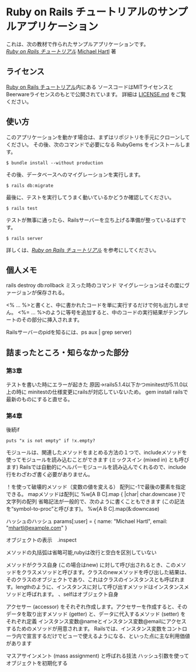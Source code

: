 # Ruby on Rails チュートリアルのサンプルアプリケーション

これは、次の教材で作られたサンプルアプリケーションです。   
[*Ruby on Rails チュートリアル*](https://railstutorial.jp/)
[Michael Hartl](http://www.michaelhartl.com/) 著

## ライセンス

[Ruby on Rails チュートリアル](https://railstutorial.jp/)内にある
ソースコードはMITライセンスとBeerwareライセンスのもとで公開されています。
詳細は [LICENSE.md](LICENSE.md) をご覧ください。

## 使い方

このアプリケーションを動かす場合は、まずはリポジトリを手元にクローンしてください。
その後、次のコマンドで必要になる RubyGems をインストールします。

```
$ bundle install --without production
```

その後、データベースへのマイグレーションを実行します。

```
$ rails db:migrate
```

最後に、テストを実行してうまく動いているかどうか確認してください。

```
$ rails test
```

テストが無事に通ったら、Railsサーバーを立ち上げる準備が整っているはずです。

```
$ rails server
```

詳しくは、[*Ruby on Rails チュートリアル*](https://railstutorial.jp/)
を参考にしてください。

## 個人メモ
rails destroy db:rollback ミスった時のコマンド
マイグレーションはその度にヴァージョンが保存される。

<% ... %>と書くと、中に書かれたコードを単に実行するだけで何も出力しません。
<%= ... %>のように等号を追加すると、中のコードの実行結果がテンプレートのその部分に挿入されます。

Railsサーバーのpidを知るには、ps aux | grep server)

## 詰まったところ・知らなかった部分
### 第3章
テストを書いた時にエラーが起きた
原因→rails5.1.4以下かつminitestが5.11.0以上の時に
minitestの仕様変更にrailsが対応していないため。
gem install railsで最新のものにすると直せる。

### 第4章
後続if
   
    puts "x is not empty" if !x.empty? 

モジュールは、関連したメソッドをまとめる方法の１つで、includeメソッドを使ってモジュールを読み込むことができます (ミックスイン (mixed in) とも呼びます)
Railsでは自動的にヘルパーモジュールを読み込んでくれるので、include行をわざわざ書く必要がありません。

！を使って破壊的メソッド（変数の値を変える）
配列に-1で最後の要素を指定できる。
mapメソッドは配列に
 %w[A B C].map { |char| char.downcase }で文字列の配列
省略記法が一般的で、次のように書くこともできます (この記法を“symbol-to-proc”と呼びます)。
%w[A B C].map(&:downcase)

ハッシュのハッシュ
params[:user] = { name: "Michael Hartl", email: "mhartl@example.com" }

オブジェクトの表示　.inspect

メソッドの丸括弧は省略可能,rubyは改行と空白を区別していない

メソッドがクラス自身 (この場合はnew) に対して呼び出されるとき、このメソッドをクラスメソッドと呼びます。クラスのnewメソッドを呼び出した結果は、そのクラスのオブジェクトであり、これはクラスのインスタンスとも呼ばれます。lengthのように、インスタンスに対して呼び出すメソッドはインスタンスメソッドと呼ばれます。
、selfはオブジェクト自身

アクセサー (accessor) をそれぞれ作成します。アクセサーを作成すると、そのデータを取り出すメソッド (getter) と、データに代入するメソッド (setter) をそれぞれ定義
インスタンス変数@nameとインスタンス変数@emailにアクセスするためのメソッドが用意されます。
Railsでは、インスタンス変数をコントローラ内で宣言するだけでビューで使えるようになる、といった点に主な利用価値があります

マスアサインメント (mass assignment) と呼ばれる技法
ハッシュ引数を使ってオブジェクトを初期化する
